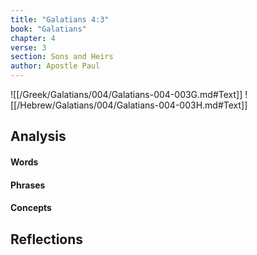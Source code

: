 ```yaml
---
title: "Galatians 4:3"
book: "Galatians"
chapter: 4
verse: 3
section: Sons and Heirs
author: Apostle Paul
---
```

![[/Greek/Galatians/004/Galatians-004-003G.md#Text]]
![[/Hebrew/Galatians/004/Galatians-004-003H.md#Text]]

## Analysis

#### Words

#### Phrases

#### Concepts

## Reflections

